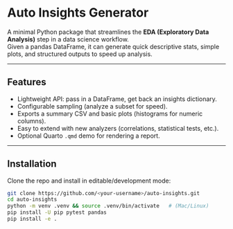 # Auto Insights Generator

A minimal Python package that streamlines the **EDA (Exploratory Data Analysis)** step in a data science workflow.  
Given a pandas DataFrame, it can generate quick descriptive stats, simple plots, and structured outputs to speed up analysis.

---

## Features
- Lightweight API: pass in a DataFrame, get back an insights dictionary.
- Configurable sampling (analyze a subset for speed).
- Exports a summary CSV and basic plots (histograms for numeric columns).
- Easy to extend with new analyzers (correlations, statistical tests, etc.).
- Optional Quarto `.qmd` demo for rendering a report.

---

## Installation

Clone the repo and install in editable/development mode:

```bash
git clone https://github.com/<your-username>/auto-insights.git
cd auto-insights
python -m venv .venv && source .venv/bin/activate   # (Mac/Linux)
pip install -U pip pytest pandas
pip install -e .
